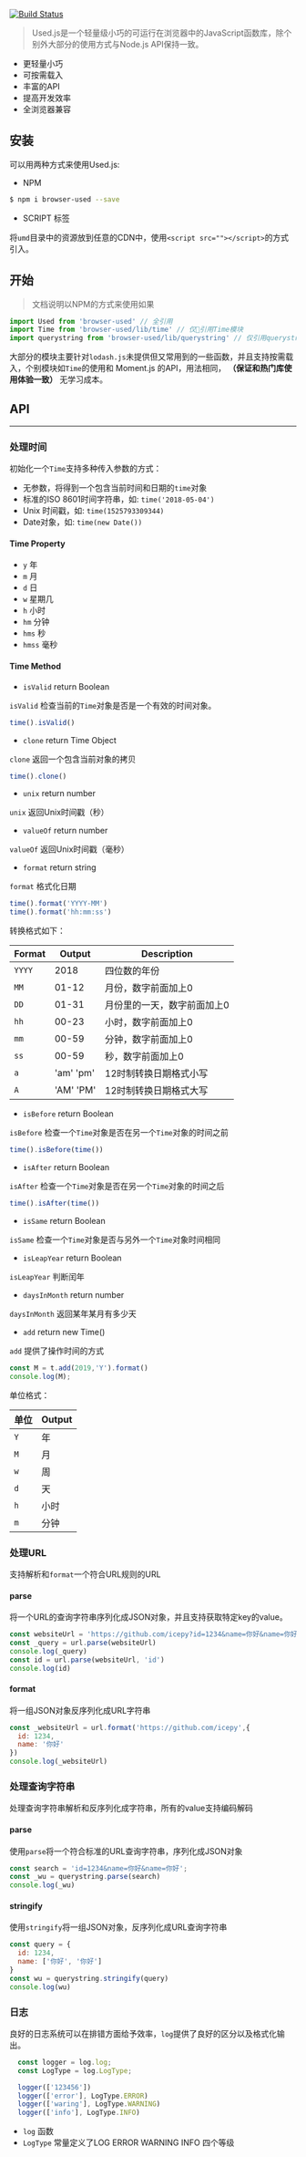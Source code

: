 [![Build Status](https://www.travis-ci.org/icepy/used.svg?branch=master)](https://www.travis-ci.org/icepy/used)

> Used.js是一个轻量级小巧的可运行在浏览器中的JavaScript函数库，除个别外大部分的使用方式与Node.js API保持一致。

- 更轻量小巧
- 可按需载入
- 丰富的API
- 提高开发效率
- 全浏览器兼容

## 安装

可以用两种方式来使用Used.js:

- NPM

```bash
$ npm i browser-used --save
```

- SCRIPT 标签

将`umd`目录中的资源放到任意的CDN中，使用`<script src=""></script>`的方式引入。

## 开始

>文档说明以NPM的方式来使用如果

```JavaScript
import Used from 'browser-used' // 全引用
import Time from 'browser-used/lib/time' // 仅引用Time模块
import querystring from 'browser-used/lib/querystring' // 仅引用querystring模块
```

大部分的模块主要针对`lodash.js`未提供但又常用到的一些函数，并且支持按需载入，个别模块如`Time`的使用和 Moment.js 的API，用法相同， **（保证和热门库使用体验一致）** 无学习成本。

## API

---

### 处理时间

初始化一个`Time`支持多种传入参数的方式：

- 无参数，将得到一个包含当前时间和日期的`time`对象
- 标准的ISO 8601时间字符串，如: `time('2018-05-04')`
- Unix 时间戳，如: `time(1525793309344)`
- Date对象，如: `time(new Date())`

#### Time Property

- `y` 年
- `m` 月
- `d` 日
- `w` 星期几
- `h` 小时
- `hm` 分钟
- `hms` 秒
- `hmss` 毫秒
 
#### Time Method

- `isValid` return Boolean

`isValid` 检查当前的`Time`对象是否是一个有效的时间对象。

```JavaScript
time().isValid()
```

- `clone` return Time Object

`clone` 返回一个包含当前对象的拷贝

```JavaScript
time().clone()
```

- `unix` return number

`unix` 返回Unix时间戳（秒）

- `valueOf` return number

`valueOf` 返回Unix时间戳（毫秒）

- `format` return string

`format` 格式化日期

```JavaScript
time().format('YYYY-MM')
time().format('hh:mm:ss')
```

转换格式如下：

| Format | Output | Description |
| ------ | ------ | ----------- |
| `YYYY` | 2018 | 四位数的年份 |
| `MM` | 01-12 | 月份，数字前面加上0 |
| `DD` | 01-31 | 月份里的一天，数字前面加上0 |
| `hh` | 00-23 | 小时，数字前面加上0 |
| `mm` | 00-59 | 分钟，数字前面加上0 |
| `ss` | 00-59 | 秒，数字前面加上0 |
| `a` | 'am' 'pm' | 12时制转换日期格式小写 |
| `A` | 'AM' 'PM' | 12时制转换日期格式大写 |

- `isBefore` return Boolean

`isBefore` 检查一个`Time`对象是否在另一个`Time`对象的时间之前

```JavaScript
time().isBefore(time())
```

- `isAfter` return Boolean

`isAfter` 检查一个`Time`对象是否在另一个`Time`对象的时间之后

```JavaScript
time().isAfter(time())
```

- `isSame` return Boolean

`isSame` 检查一个`Time`对象是否与另外一个`Time`对象时间相同

- `isLeapYear` return Boolean

`isLeapYear` 判断闰年

- `daysInMonth` return number

`daysInMonth` 返回某年某月有多少天

- `add` return new Time()

`add` 提供了操作时间的方式

```JavaScript
const M = t.add(2019,'Y').format()
console.log(M);
```

单位格式：

| 单位 | Output |
| ------ | ------ |
| `Y` | 年 | 
| `M` | 月 | 
| `w` | 周 | 
| `d` | 天 | 
| `h` | 小时 | 
| `m` | 分钟 | 


### 处理URL

支持解析和`format`一个符合URL规则的URL

#### parse

将一个URL的查询字符串序列化成JSON对象，并且支持获取特定key的value。

```JavaScript
const websiteUrl = 'https://github.com/icepy?id=1234&name=你好&name=你好吧'
const _query = url.parse(websiteUrl)
console.log(_query)
const id = url.parse(websiteUrl, 'id')
console.log(id)

```

#### format

将一组JSON对象反序列化成URL字符串

```JavaScript
const _websiteUrl = url.format('https://github.com/icepy',{
  id: 1234,
  name: '你好'
})
console.log(_websiteUrl)
```

### 处理查询字符串

处理查询字符串解析和反序列化成字符串，所有的value支持编码解码

#### parse

使用`parse`将一个符合标准的URL查询字符串，序列化成JSON对象

```JavaScript
const search = 'id=1234&name=你好&name=你好';
const _wu = querystring.parse(search)
console.log(_wu)
```

#### stringify

使用`stringify`将一组JSON对象，反序列化成URL查询字符串

```JavaScript
const query = {
  id: 1234,
  name: ['你好', '你好']
}
const wu = querystring.stringify(query)
console.log(wu)
```

### 日志

良好的日志系统可以在排错方面给予效率，`log`提供了良好的区分以及格式化输出。

```JavaScript
  const logger = log.log;
  const LogType = log.LogType;

  logger(['123456'])
  logger(['error'], LogType.ERROR)
  logger(['waring'], LogType.WARNING)
  logger(['info'], LogType.INFO)
```

- `log` 函数
- `LogType` 常量定义了LOG ERROR WARNING INFO 四个等级